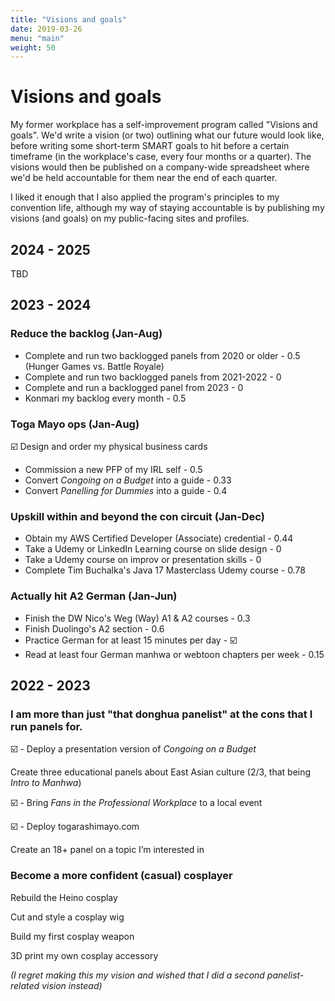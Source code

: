 ```yaml
---
title: "Visions and goals"
date: 2019-03-26
menu: "main"
weight: 50
---
```


# Visions and goals

My former workplace has a self-improvement program called "Visions and goals". We'd write a vision (or two) outlining what our future would look like, before writing some short-term SMART goals to hit before a certain timeframe (in the workplace's case, every four months or a quarter). The visions would then be published on a company-wide spreadsheet where we'd be held accountable for them near the end of each quarter.

I liked it enough that I also applied the program's principles to my convention life, although my way of staying accountable is by publishing my visions (and goals) on my public-facing sites and profiles. 

## 2024 - 2025

TBD

## 2023 - 2024

### Reduce the backlog (Jan-Aug)

* Complete and run two backlogged panels from 2020 or older - 0.5 (Hunger Games vs. Battle Royale)
* Complete and run two backlogged panels from 2021-2022 - 0
* Complete and run a backlogged panel from 2023 - 0
* Konmari my backlog every month - 0.5

### Toga Mayo ops (Jan-Aug)

☑️ Design and order my physical business cards
* Commission a new PFP of my IRL self - 0.5
* Convert _Congoing on a Budget_ into a guide - 0.33
* Convert _Panelling for Dummies_ into a guide - 0.4

### Upskill within and beyond the con circuit (Jan-Dec)

* Obtain my AWS Certified Developer (Associate) credential - 0.44
* Take a Udemy or LinkedIn Learning course on slide design - 0
* Take a Udemy course on improv or presentation skills - 0
* Complete Tim Buchalka's Java 17 Masterclass Udemy course - 0.78

### Actually hit A2 German (Jan-Jun)

* Finish the DW Nico's Weg (Way) A1 & A2 courses - 0.3
* Finish Duolingo's A2 section - 0.6
* Practice German for at least 15 minutes per day - ☑️
* Read at least four German manhwa or webtoon chapters per week - 0.15

## 2022 - 2023

### I am more than just "that donghua panelist" at the cons that I run panels for.

☑️  - Deploy a presentation version of _Congoing on a Budget_

Create three educational panels about East Asian culture (2/3, that being _Intro to Manhwa_)

☑️ - Bring _Fans in the Professional Workplace_ to a local event

☑️ - Deploy togarashimayo.com

Create an 18+ panel on a topic I’m interested in

### Become a more confident (casual) cosplayer

Rebuild the Heino cosplay

Cut and style a cosplay wig

Build my first cosplay weapon

3D print my own cosplay accessory

_(I regret making this my vision and wished that I did a second panelist-related vision instead)_